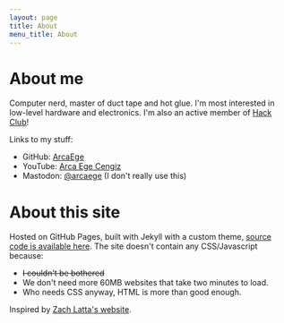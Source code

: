```yaml
---
layout: page
title: About
menu_title: About
---
```


# About me

Computer nerd, master of duct tape and hot glue. I'm most interested in low-level hardware and electronics. I'm also an active member of [Hack Club](https://hackclub.com/)!

Links to my stuff:

- GitHub: [ArcaEge](https://github.com/ArcaEge)
- YouTube: [Arca Ege Cengiz](https://www.youtube.com/channel/UC-2BC80rsHw898hD5V9flGQ)
- Mastodon: [@arcaege](https://mastodon.social/@arcaege) (I don't really use this)

# About this site

Hosted on GitHub Pages, built with Jekyll with a custom theme, [source code is available here](https://github.com/ArcaEge/ArcaEge.github.io). The site doesn't contain any CSS/Javascript because:

- ~~I couldn't be bothered~~
- We don't need more 60MB websites that take two minutes to load.
- Who needs CSS anyway, HTML is more than good enough.

Inspired by [Zach Latta's website](https://zachlatta.com/).
